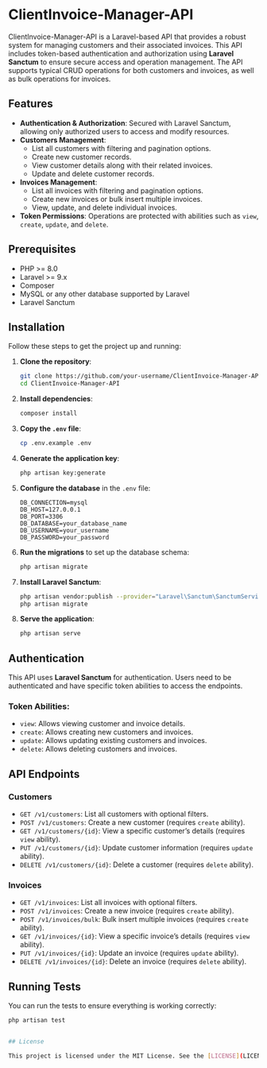 # ClientInvoice-Manager-API

ClientInvoice-Manager-API is a Laravel-based API that provides a robust system for managing customers and their associated invoices. This API includes token-based authentication and authorization using **Laravel Sanctum** to ensure secure access and operation management. The API supports typical CRUD operations for both customers and invoices, as well as bulk operations for invoices.

## Features

- **Authentication & Authorization**: Secured with Laravel Sanctum, allowing only authorized users to access and modify resources.
- **Customers Management**:
  - List all customers with filtering and pagination options.
  - Create new customer records.
  - View customer details along with their related invoices.
  - Update and delete customer records.
- **Invoices Management**:
  - List all invoices with filtering and pagination options.
  - Create new invoices or bulk insert multiple invoices.
  - View, update, and delete individual invoices.
- **Token Permissions**: Operations are protected with abilities such as `view`, `create`, `update`, and `delete`.

## Prerequisites

- PHP >= 8.0
- Laravel >= 9.x
- Composer
- MySQL or any other database supported by Laravel
- Laravel Sanctum

## Installation

Follow these steps to get the project up and running:

1. **Clone the repository**:

    ```bash
    git clone https://github.com/your-username/ClientInvoice-Manager-API.git
    cd ClientInvoice-Manager-API
    ```

2. **Install dependencies**:

    ```bash
    composer install
    ```

3. **Copy the `.env` file**:

    ```bash
    cp .env.example .env
    ```

4. **Generate the application key**:

    ```bash
    php artisan key:generate
    ```

5. **Configure the database** in the `.env` file:

    ```env
    DB_CONNECTION=mysql
    DB_HOST=127.0.0.1
    DB_PORT=3306
    DB_DATABASE=your_database_name
    DB_USERNAME=your_username
    DB_PASSWORD=your_password
    ```

6. **Run the migrations** to set up the database schema:

    ```bash
    php artisan migrate
    ```

7. **Install Laravel Sanctum**:

    ```bash
    php artisan vendor:publish --provider="Laravel\Sanctum\SanctumServiceProvider"
    php artisan migrate
    ```

8. **Serve the application**:

    ```bash
    php artisan serve
    ```

## Authentication

This API uses **Laravel Sanctum** for authentication. Users need to be authenticated and have specific token abilities to access the endpoints.

### Token Abilities:
- `view`: Allows viewing customer and invoice details.
- `create`: Allows creating new customers and invoices.
- `update`: Allows updating existing customers and invoices.
- `delete`: Allows deleting customers and invoices.

## API Endpoints

### Customers

- `GET /v1/customers`: List all customers with optional filters.
- `POST /v1/customers`: Create a new customer (requires `create` ability).
- `GET /v1/customers/{id}`: View a specific customer’s details (requires `view` ability).
- `PUT /v1/customers/{id}`: Update customer information (requires `update` ability).
- `DELETE /v1/customers/{id}`: Delete a customer (requires `delete` ability).

### Invoices

- `GET /v1/invoices`: List all invoices with optional filters.
- `POST /v1/invoices`: Create a new invoice (requires `create` ability).
- `POST /v1/invoices/bulk`: Bulk insert multiple invoices (requires `create` ability).
- `GET /v1/invoices/{id}`: View a specific invoice’s details (requires `view` ability).
- `PUT /v1/invoices/{id}`: Update an invoice (requires `update` ability).
- `DELETE /v1/invoices/{id}`: Delete an invoice (requires `delete` ability).

## Running Tests

You can run the tests to ensure everything is working correctly:

```bash
php artisan test


## License

This project is licensed under the MIT License. See the [LICENSE](LICENSE) file for details.
